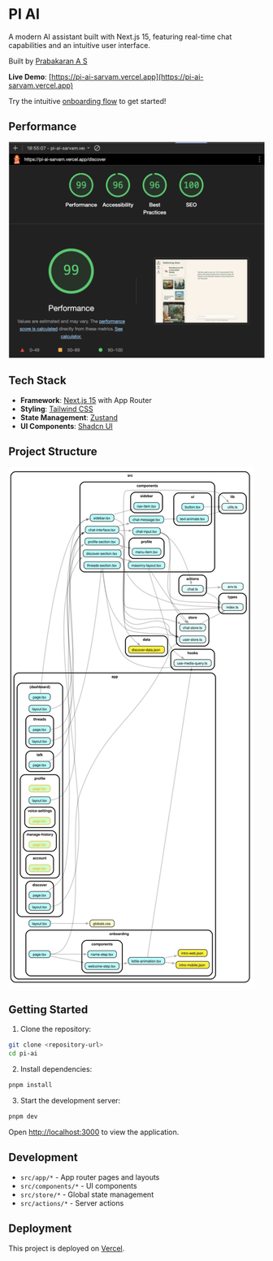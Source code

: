 # PI AI

A modern AI assistant built with Next.js 15, featuring real-time chat capabilities and an intuitive user interface.

Built by [Prabakaran A S](https://karanweb.dev)

**Live Demo**: [https://pi-ai-sarvam.vercel.app](https://pi-ai-sarvam.vercel.app)

Try the intuitive [onboarding flow](https://pi-ai-sarvam.vercel.app/onboarding) to get started!

## Performance

![Lighthouse Score](./lighthouse_score.png)

## Tech Stack

- **Framework**: [Next.js 15](https://nextjs.org) with App Router
- **Styling**: [Tailwind CSS](https://tailwindcss.com)
- **State Management**: [Zustand](https://github.com/pmndrs/zustand)
- **UI Components**: [Shadcn UI](https://ui.shadcn.com)

## Project Structure

![Dependency Graph](./dependency-graph.svg)

## Getting Started

1. Clone the repository:
```bash
git clone <repository-url>
cd pi-ai
```

2. Install dependencies:
```bash
pnpm install
```

3. Start the development server:
```bash
pnpm dev
```

Open [http://localhost:3000](http://localhost:3000) to view the application.

## Development

- `src/app/*` - App router pages and layouts
- `src/components/*` - UI components
- `src/store/*` - Global state management
- `src/actions/*` - Server actions

## Deployment

This project is deployed on [Vercel](https://vercel.com).
